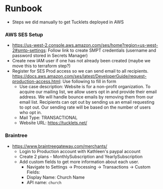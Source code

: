 # Runbook
- Steps we did manually to get Tucklets deployed in AWS

### AWS SES Setup
- https://us-west-2.console.aws.amazon.com/ses/home?region=us-west-2#smtp-settings:
  Follow link to create SMPT credentials (username and password stored in Secrets Manager)
- Create new IAM user if one has not already been created (maybe we move this to terraform step?)
- Register for SES Prod access so we can send email to all recipients.
https://docs.aws.amazon.com/ses/latest/DeveloperGuide/request-production-access.html: Use following to fill in form
    - Use case description: Website is for a non-profit organization. To acquire our mailing list, we allow users opt in and provide their email address. We will handle bounce emails by removing them from our email list. Recipients can opt out by sending us an email requesting to opt out. Our sending rate will be based on the number of users who opt in.
    - Mail Type: TRANSACTIONAL
    - Website URL: https://tucklets.net/

### Braintree 
- https://www.braintreegateway.com/merchants/
    - Login to Production account with Kathleen's paypal account
    - Create 2 plans - MonthlySubscription and YearlySubscription
    - Add custom fields to get more information about each user. 
        - Navigate to Settings -> Processing -> Transactions -> Custom Fields:
        - Display Name: Church Name
        - API name: `church`
        
        
